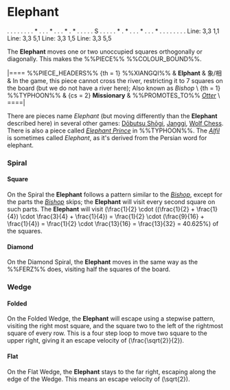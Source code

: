 # Elephant

<div class = "movement">
. . . . . . .
. * . . . * .
. . * . * . .
. . . S . . .
. . * . * . .
. * . . . * .
. . . . . . .
Line: 3,3 1,1
Line: 3,3 5,1
Line: 3,3 1,5
Line: 3,3 5,5
</div>

The **Elephant** moves one or two unoccupied squares orthogonally
or diagonally. This makes the %%PIECE%% %%COLOUR_BOUND%%.

|====
%%PIECE_HEADERS%%
  {th = 1}  %%XIANGQI%%
&           **Elphant** & &#x8C61;/&#x76F8;
&           In the game, this piece cannot cross the river, restricting
            it to 7 squares on the board (but we do not have a river here);
            Also known as *Bishop* \\
  {th = 1}  %%TYPHOON%%
& {cs = 2}  **Missionary**
&           %%PROMOTES_TO%% [*Otter*](otter.html) \\
====|

There are pieces name *Elephant* (but moving differently than the
**Elephant** described here) in several other games: 
[D&#x14d;butsu Sh&#x14d;gi](ferz.html), 
[Janggi](elephant_janggi.html),
[Wolf Chess](amazon_rider.html).
There is also a piece called [*Elephant Prince*](king.html) in
%%TYPHOON%%. The [*Alfil*](alfil.html) is sometimes called *Elephant*,
as it's derived from the Persian word for elephant.

### Spiral

#### Square

On the Spiral the **Elephant** follows a pattern similar to the
[*Bishop*](bishop.html), except for the parts the [*Bishop*](bishop.html)
skips; the **Elephant** will visit every second square on such parts.
The **Elephant** will visit
\(\frac{1}{2} \cdot
((\frac{1}{2} + \frac{1}{4}) \cdot \frac{3}{4} + \frac{1}{4}) =
  \frac{1}{2} \cdot (\frac{9}{16} + \frac{1}{4}) =
  \frac{1}{2} \cdot \frac{13}{16} = \frac{13}{32} = 40.625\%\)
of the squares.

#### Diamond

On the Diamond Spiral, the **Elephant** moves in the same way as the
%%FERZ%% does, visiting half the squares of the board.

### Wedge

#### Folded

On the Folded Wedge, the **Elephant** will escape using a stepwise pattern, 
visiting the right most square, and the square two to the left of the
rightmost square of every row. This is a four step loop to move two
square to the upper right, giving it an escape velocity of
\(\frac{\sqrt{2}}{2}\).

#### Flat

On the Flat Wedge, the **Elephant** stays to the far right, escaping
along the edge of the Wedge. This means an escape velocity of
\(\sqrt{2}\).
